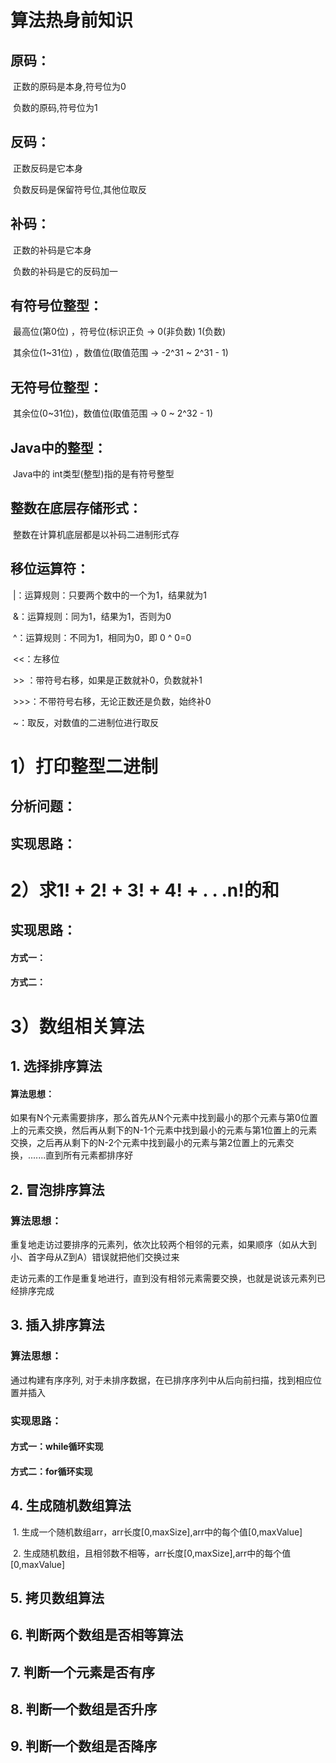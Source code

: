# 算法热身前知识

## 	原码：

​			正数的原码是本身,符号位为0

​			负数的原码,符号位为1

## 	反码：

​			正数反码是它本身

​			负数反码是保留符号位,其他位取反

## 	补码：

​			正数的补码是它本身

​			负数的补码是它的反码加一

## 	有符号位整型：

​			最高位(第0位) ，符号位(标识正负 -> 0(非负数) 1(负数)

​			 其余位(1~31位) ，数值位(取值范围 -> -2^31 ~ 2^31 - 1)

## 	无符号位整型：

​			其余位(0~31位)，数值位(取值范围 -> 0 ~ 2^32 - 1)

## 	Java中的整型：

​			Java中的 int类型(整型)指的是有符号整型

## 	整数在底层存储形式：

​			整数在计算机底层都是以补码二进制形式存

## 	移位运算符：

​			|：运算规则：只要两个数中的⼀个为1，结果就为1

​			&：运算规则：同为1，结果为1，否则为0

​			^：运算规则：不同为1，相同为0，即 0 ^ 0=0

​			<<：左移位

​			>> ：带符号右移，如果是正数就补0，负数就补1

​			>>>：不带符号右移，无论正数还是负数，始终补0

​			~：取反，对数值的二进制位进行取反

# 1）打印整型二进制

## 分析问题：

## 实现思路：				

# 2）求1! + 2! + 3! + 4! + . . .n!的和

## 实现思路：

#### 	方式一：

#### 	方式二：

# 3）数组相关算法

## 1. 选择排序算法

#### 算法思想：

如果有N个元素需要排序，那么首先从N个元素中找到最小的那个元素与第0位置上的元素交换，然后再从剩下的N-1个元素中找到最小的元素与第1位置上的元素交换，之后再从剩下的N-2个元素中找到最小的元素与第2位置上的元素交换，.......直到所有元素都排序好

## 2. 冒泡排序算法

### 算法思想：

重复地走访过要排序的元素列，依次比较两个相邻的元素，如果顺序（如从大到小、首字母从Z到A）错误就把他们交换过来

走访元素的工作是重复地进行，直到没有相邻元素需要交换，也就是说该元素列已经排序完成

## 3. 插入排序算法

### 算法思想：

通过构建有序序列, 对于未排序数据，在已排序序列中从后向前扫描，找到相应位置并插入

### 实现思路：

#### 方式一：while循环实现

#### 方式二：for循环实现

## 4. 生成随机数组算法

​	1. 生成一个随机数组arr，arr长度[0,maxSize],arr中的每个值[0,maxValue]

​	2. 生成随机数组，且相邻数不相等，arr长度[0,maxSize],arr中的每个值[0,maxValue]

## 5. 拷贝数组算法

## 6. 判断两个数组是否相等算法

## 7. 判断一个元素是否有序

## 8. 判断一个数组是否升序

## 9. 判断一个数组是否降序